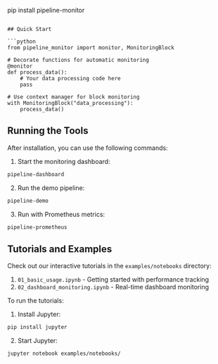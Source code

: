 pip install pipeline-monitor
```

## Quick Start

```python
from pipeline_monitor import monitor, MonitoringBlock

# Decorate functions for automatic monitoring
@monitor
def process_data():
    # Your data processing code here
    pass

# Use context manager for block monitoring
with MonitoringBlock("data_processing"):
    process_data()
```

## Running the Tools

After installation, you can use the following commands:

1. Start the monitoring dashboard:
```bash
pipeline-dashboard
```

2. Run the demo pipeline:
```bash
pipeline-demo
```

3. Run with Prometheus metrics:
```bash
pipeline-prometheus
```

## Tutorials and Examples

Check out our interactive tutorials in the `examples/notebooks` directory:

1. `01_basic_usage.ipynb` - Getting started with performance tracking
2. `02_dashboard_monitoring.ipynb` - Real-time dashboard monitoring

To run the tutorials:

1. Install Jupyter:
```bash
pip install jupyter
```

2. Start Jupyter:
```bash
jupyter notebook examples/notebooks/
